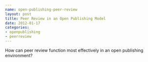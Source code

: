 ```yaml
--- 
name: open-publishing-peer-review
layout: post
title: Peer Review in an Open Publishing Model
date: 2012-01-17
categories: 
- openpublishing
- peerreview
---
```


How can peer review function most effectively in an open publishing environment?
